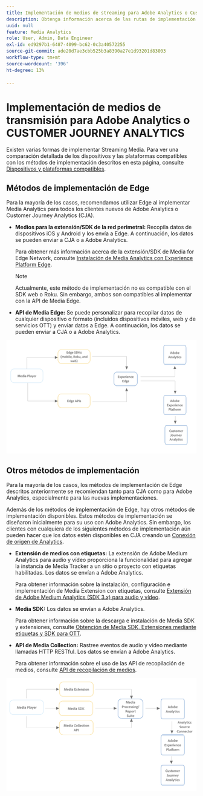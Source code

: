 ```yaml
---
title: Implementación de medios de streaming para Adobe Analytics o Customer Journey Analytics
description: Obtenga información acerca de las rutas de implementación de Streaming Media.
uuid: null
feature: Media Analytics
role: User, Admin, Data Engineer
exl-id: ed9297b1-6487-4099-bc62-0c3a40572255
source-git-commit: ade20d7ae3cbb525b3a8390a27e1d93201d83003
workflow-type: tm+mt
source-wordcount: '396'
ht-degree: 13%

---
```


# Implementación de medios de transmisión para Adobe Analytics o CUSTOMER JOURNEY ANALYTICS

Existen varias formas de implementar Streaming Media. Para ver una comparación detallada de los dispositivos y las plataformas compatibles con los métodos de implementación descritos en esta página, consulte [Dispositivos y plataformas compatibles](/help/getting-started/supported-devices.md).

## Métodos de implementación de Edge

Para la mayoría de los casos, recomendamos utilizar Edge al implementar Media Analytics para todos los clientes nuevos de Adobe Analytics o Customer Journey Analytics (CJA).

* **Medios para la extensión/SDK de la red perimetral:** Recopila datos de dispositivos iOS y Android y los envía a Edge. A continuación, los datos se pueden enviar a CJA o a Adobe Analytics.

  Para obtener más información acerca de la extensión/SDK de Media for Edge Network, consulte [Instalación de Media Analytics con Experience Platform Edge](/help/implementation/implementation-edge.md).

  >[!NOTE]
  >
  >Actualmente, este método de implementación no es compatible con el SDK web o Roku. Sin embargo, ambos son compatibles al implementar con la API de Media Edge.

* **API de Media Edge:** Se puede personalizar para recopilar datos de cualquier dispositivo o formato (incluidos dispositivos móviles, web y de servicios OTT) y enviar datos a Edge. A continuación, los datos se pueden enviar a CJA o a Adobe Analytics.

  <!-- For more information about the Media Edge API, see (link to John's docs when they're ready) -->

![Flujo de trabajo de CJA](assets/cja-implementation.png)

## Otros métodos de implementación

Para la mayoría de los casos, los métodos de implementación de Edge descritos anteriormente se recomiendan tanto para CJA como para Adobe Analytics, especialmente para las nuevas implementaciones.

Además de los métodos de implementación de Edge, hay otros métodos de implementación disponibles. Estos métodos de implementación se diseñaron inicialmente para su uso con Adobe Analytics. Sin embargo, los clientes con cualquiera de los siguientes métodos de implementación aún pueden hacer que los datos estén disponibles en CJA creando un [Conexión de origen de Analytics](https://experienceleague.adobe.com/docs/experience-platform/sources/ui-tutorials/create/adobe-applications/analytics.html?lang=es).

* **Extensión de medios con etiquetas:** La extensión de Adobe Medium Analytics para audio y vídeo proporciona la funcionalidad para agregar la instancia de Media Tracker a un sitio o proyecto con etiquetas habilitadas. Los datos se envían a Adobe Analytics.

  Para obtener información sobre la instalación, configuración e implementación de Media Extension con etiquetas, consulte [Extensión de Adobe Medium Analytics (SDK 3.x) para audio y vídeo](https://experienceleague.adobe.com/docs/experience-platform/tags/extensions/client/media-analytics-3x/overview.html).

* **Media SDK:**  Los datos se envían a Adobe Analytics.

  Para obtener información sobre la descarga e instalación de Media SDK y extensiones, consulte [Obtención de Media SDK, Extensiones mediante etiquetas y SDK para OTT](/help/getting-started/download-sdks.md).

* **API de Media Collection:** Rastree eventos de audio y vídeo mediante llamadas HTTP RESTful. Los datos se envían a Adobe Analytics.

  Para obtener información sobre el uso de las API de recopilación de medios, consulte [API de recopilación de medios](media-collection-api/mc-api-overview.md).


![Flujo de trabajo de Analytics](assets/analytics-implementation.png)

<!--
(Not sure if we need the following paragraph and graphic. Paragraph is somewhat redundant with the intro paragraph of this article)
Choose the implementation method depending on the supported platforms. Some players are not supported by the Media SDKs or the Adobe Experience Platform Media Extensions. The Media Collection APIs provide a way to support those players. For information on supported devices, see [Supported devices and platforms](/help/getting-started/supported-devices.md).

![Media Flow](media-sdk/assets/choose-media-flow2.png)
-->
